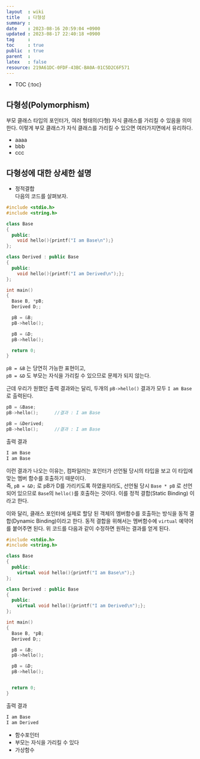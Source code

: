```yaml
---
layout  : wiki
title   : 다형성
summary : 
date    : 2023-08-16 20:59:04 +0900
updated : 2023-08-17 22:40:18 +0900
tag     : 
toc     : true
public  : true
parent  : 
latex   : false
resource: 219A61DC-0FDF-43BC-BA0A-01C5D2C6F571
---
```

* TOC
{:toc}

## 다형성(Polymorphism)
부모 클래스 타입의 포인터가, 여러 형태의(다형) 자식 클래스를 가리킬 수 있음을 의미한다.
이렇게 부모 클래스가 자식 클래스를 가리킬 수 있으면 여러가지면에서 유리하다.
- aaaa
- bbb
- ccc


## 다형성에 대한 상세한 설명

  * 정적결합  
  다음의 코드를 살펴보자.

  ```cpp
  #include <stdio.h>
  #include <string.h>

  class Base
  {
    public:
      void hello(){printf("I am Base\n");}
  };

  class Derived : public Base
  {
    public:
      void hello(){printf("I am Derived\n");};
  };

  int main()
  {
    Base B, *pB;
    Derived D;;

    pB = &B;
    pB->hello();

    pB = &D;
    pB->hello();

    return 0;
  }
  ```

  `pB = &B` 는 당연히 가능한 표현이고,   
  `pB = &D` 도 부모는 자식을 가리킬 수 있으므로 문제가 되지 않는다.

  근데 우리가 원했던 출력 결과와는 달리, 두개의 `pB->hello()` 결과가 모두 `I am Base` 로 출력된다.  


  ```cpp
  pB = &Base;  
  pB->hello();      //결과 : I am Base
  
  pB = &Derived;
  pB->hello();      //결과 : I am Base
  ```

  출력 결과
  ```txt
  I am Base
  I am Base
  ```

  이런 결과가 나오는 이유는, 컴파일러는 포인터가 선언될 당시의 타입을 보고 이 타입에 맞는 멤버 함수를 호출하기 때문이다.  
  즉, `pB = &D;` 로 pB가 D를 가리키도록 하였을지라도, 선언될 당시 `Base * pB` 로 선언되어 있으므로 `Base`의 `hello()`를 호출하는 것이다.
  이를 정적 결합(Static Binding) 이라고 한다.

  이와 달리, 클래스 포인터에 실제로 할당 된 객체의 멤버함수를 호출하는 방식을 동적 결합(Dynamic Binding)이라고 한다.
  동적 결합을 위해서는 멤버함수에 `virtual` 예약어를 붙어주면 된다.
  위 코드를 다음과 같이 수정하면 원하는 결과를 얻게 된다.  

  ```cpp
  #include <stdio.h>
  #include <string.h>

  class Base
  {
    public:
      virtual void hello(){printf("I am Base\n");}
  };

  class Derived : public Base
  {
    public:
      virtual void hello(){printf("I am Derived\n");};
  };

  int main()
  {
    Base B, *pB;
    Derived D;;

    pB = &B;
    pB->hello();

    pB = &D;
    pB->hello();


    return 0;
  }
  ```

  출력 결과
  ```txt
  I am Base
  I am Derived
  ```



  * 함수포인터
  * 부모는 자식을 가리킬 수 있다
  * 가상함수

